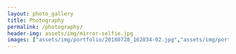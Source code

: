 ```yaml
---
layout: photo_gallery
title: Photography
permalink: /photography/
header-img: assets/img/mirror-selfie.jpg
images: ["assets/img/portfolio/20180728_162834-02.jpg","assets/img/portfolio/20181224_164411.jpg","assets/img/portfolio/20190608_105912-01-2.jpg","assets/img/portfolio/20191109_115945.jpg","assets/img/portfolio/DSC00055-01.jpg","assets/img/portfolio/DSC02113.jpg","assets/img/portfolio/DSC03326.jpg","assets/img/portfolio/IMG_20190813_181758_232.jpg","assets/img/portfolio/signal-2018-11-18-234641-02.jpg","assets/img/portfolio/Snapchat-1661813661.jpg","assets/img/portfolio/IMG_20181214_141210_438.jpg","assets/img/portfolio/20180727_170656-01.jpg"]
---
```

